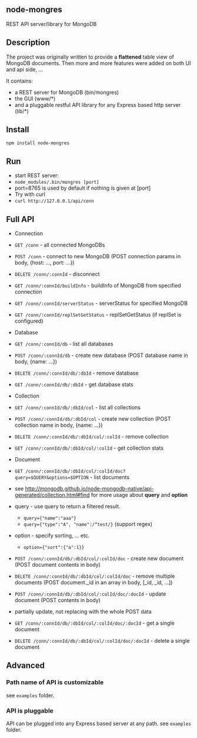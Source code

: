 node-mongres
-----------

REST API server/library for MongoDB


Description
-----------

The project was originally written to provide a **flattened** table view of MongoDB documents.
Then more and more features were added on both UI and api side, ...

It contains:

* a REST server for MongoDB (bin/mongres)
* the GUI (www/*)
* and a pluggable restful API library for any Express based http server (lib/*)


Install
-------

  `npm install node-mongres`


Run
---

* start REST server:
 * `node_modules/.bin/mongres [port]`
 * port=8765 is used by default if nothing is given at [port]
* Try with curl
 * `curl http://127.0.0.1/api/conn`


Full API
---

* Connection
 * `GET /conn` - all connected MongoDBs
 * `POST /conn` - connect to new MongoDB (POST connection params in body, {host: ..., port: ...})
 * `DELETE /conn/:connId` - disconnect
 * `GET /conn/:connId/buildInfo` - buildInfo of MongoDB from specified connection
 * `GET /conn/:connId/serverStatus` - serverStatus for specified MongoDB
 * `GET /conn/:connId/replSetGetStatus` - replSetGetStatus (if replSet is configured)

* Database
 * `GET /conn/:connId/db` - list all databases
 * `POST /conn/:connId/db` - create new database (POST database name in body, {name: ...})
 * `DELETE /conn/:connId/db/:dbId` - remove database
 * `GET /conn/:connId/db/:dbId` - get database stats

* Collection
 * `GET /conn/:connId/db/:dbId/col` - list all collections
 * `POST /conn/:connId/db/:dbId/col` - create new collection (POST collection name in body, {name: ...})
 * `DELETE /conn/:connId/db/:dbId/col/:colId` - remove collection
 * `GET /conn/:connId/db/:dbId/col/:colId` - get collection stats

* Document
 * `GET /conn/:connId/db/:dbId/col/:colId/doc?query=$QUERY&options=$OPTION` - list documents
  * see http://mongodb.github.io/node-mongodb-native/api-generated/collection.html#find for more usage about **query** and **option**
  * query - use query to return a filtered result.
    * `query={"name":"aaa"}`
    * `query={"type":"A", "name":/^test/}` (support regex)
  * option - specify sorting, ... etc.
    * `option={"sort":{"a":1}}`
 * `POST /conn/:connId/db/:dbId/col/:colId/doc` - create new document (POST document contents in body)
 * `DELETE /conn/:connId/db/:dbId/col/:colId/doc` - remove multiple documents (POST document._id in an array in body, [_id, _id, ...])
 * `POST /conn/:connId/db/:dbId/col/:colId/doc/:docId` - update document (POST contents in body)
  * partially update, not replacing with the whole POST data
 * `GET /conn/:connId/db/:dbId/col/:colId/doc/:docId` - get a single document
 * `DELETE /conn/:connId/db/:dbId/col/:colId/doc/:docId` - delete a single document

Advanced
--------

### Path name of API is customizable

see `examples` folder.

### API is pluggable

API can be plugged into any Express based server at any path.
see `examples` folder.

